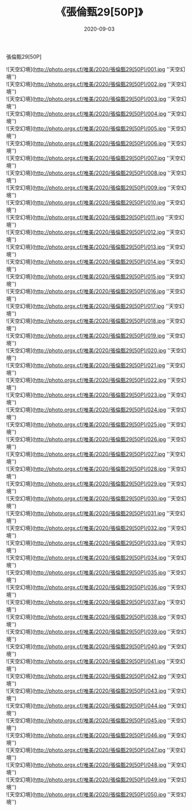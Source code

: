 ﻿---
layout: post
title:  《張倫甄29[50P]》
date:   2020-09-03
img: http://photo.orgx.cf/唯美/2020/張倫甄29[50P]/000.jpg
categories: [美女, 清纯, 唯美]
---

張倫甄29[50P]



![天空幻境](http://photo.orgx.cf/唯美/2020/張倫甄29[50P]/001.jpg ''天空幻境'') <br>
![天空幻境](http://photo.orgx.cf/唯美/2020/張倫甄29[50P]/002.jpg ''天空幻境'') <br>
![天空幻境](http://photo.orgx.cf/唯美/2020/張倫甄29[50P]/003.jpg ''天空幻境'') <br>
![天空幻境](http://photo.orgx.cf/唯美/2020/張倫甄29[50P]/004.jpg ''天空幻境'') <br>
![天空幻境](http://photo.orgx.cf/唯美/2020/張倫甄29[50P]/005.jpg ''天空幻境'') <br>
![天空幻境](http://photo.orgx.cf/唯美/2020/張倫甄29[50P]/006.jpg ''天空幻境'') <br>
![天空幻境](http://photo.orgx.cf/唯美/2020/張倫甄29[50P]/007.jpg ''天空幻境'') <br>
![天空幻境](http://photo.orgx.cf/唯美/2020/張倫甄29[50P]/008.jpg ''天空幻境'') <br>
![天空幻境](http://photo.orgx.cf/唯美/2020/張倫甄29[50P]/009.jpg ''天空幻境'') <br>
![天空幻境](http://photo.orgx.cf/唯美/2020/張倫甄29[50P]/010.jpg ''天空幻境'') <br>
![天空幻境](http://photo.orgx.cf/唯美/2020/張倫甄29[50P]/011.jpg ''天空幻境'') <br>
![天空幻境](http://photo.orgx.cf/唯美/2020/張倫甄29[50P]/012.jpg ''天空幻境'') <br>
![天空幻境](http://photo.orgx.cf/唯美/2020/張倫甄29[50P]/013.jpg ''天空幻境'') <br>
![天空幻境](http://photo.orgx.cf/唯美/2020/張倫甄29[50P]/014.jpg ''天空幻境'') <br>
![天空幻境](http://photo.orgx.cf/唯美/2020/張倫甄29[50P]/015.jpg ''天空幻境'') <br>
![天空幻境](http://photo.orgx.cf/唯美/2020/張倫甄29[50P]/016.jpg ''天空幻境'') <br>
![天空幻境](http://photo.orgx.cf/唯美/2020/張倫甄29[50P]/017.jpg ''天空幻境'') <br>
![天空幻境](http://photo.orgx.cf/唯美/2020/張倫甄29[50P]/018.jpg ''天空幻境'') <br>
![天空幻境](http://photo.orgx.cf/唯美/2020/張倫甄29[50P]/019.jpg ''天空幻境'') <br>
![天空幻境](http://photo.orgx.cf/唯美/2020/張倫甄29[50P]/020.jpg ''天空幻境'') <br>
![天空幻境](http://photo.orgx.cf/唯美/2020/張倫甄29[50P]/021.jpg ''天空幻境'') <br>
![天空幻境](http://photo.orgx.cf/唯美/2020/張倫甄29[50P]/022.jpg ''天空幻境'') <br>
![天空幻境](http://photo.orgx.cf/唯美/2020/張倫甄29[50P]/023.jpg ''天空幻境'') <br>
![天空幻境](http://photo.orgx.cf/唯美/2020/張倫甄29[50P]/024.jpg ''天空幻境'') <br>
![天空幻境](http://photo.orgx.cf/唯美/2020/張倫甄29[50P]/025.jpg ''天空幻境'') <br>
![天空幻境](http://photo.orgx.cf/唯美/2020/張倫甄29[50P]/026.jpg ''天空幻境'') <br>
![天空幻境](http://photo.orgx.cf/唯美/2020/張倫甄29[50P]/027.jpg ''天空幻境'') <br>
![天空幻境](http://photo.orgx.cf/唯美/2020/張倫甄29[50P]/028.jpg ''天空幻境'') <br>
![天空幻境](http://photo.orgx.cf/唯美/2020/張倫甄29[50P]/029.jpg ''天空幻境'') <br>
![天空幻境](http://photo.orgx.cf/唯美/2020/張倫甄29[50P]/030.jpg ''天空幻境'') <br>
![天空幻境](http://photo.orgx.cf/唯美/2020/張倫甄29[50P]/031.jpg ''天空幻境'') <br>
![天空幻境](http://photo.orgx.cf/唯美/2020/張倫甄29[50P]/032.jpg ''天空幻境'') <br>
![天空幻境](http://photo.orgx.cf/唯美/2020/張倫甄29[50P]/033.jpg ''天空幻境'') <br>
![天空幻境](http://photo.orgx.cf/唯美/2020/張倫甄29[50P]/034.jpg ''天空幻境'') <br>
![天空幻境](http://photo.orgx.cf/唯美/2020/張倫甄29[50P]/035.jpg ''天空幻境'') <br>
![天空幻境](http://photo.orgx.cf/唯美/2020/張倫甄29[50P]/036.jpg ''天空幻境'') <br>
![天空幻境](http://photo.orgx.cf/唯美/2020/張倫甄29[50P]/037.jpg ''天空幻境'') <br>
![天空幻境](http://photo.orgx.cf/唯美/2020/張倫甄29[50P]/038.jpg ''天空幻境'') <br>
![天空幻境](http://photo.orgx.cf/唯美/2020/張倫甄29[50P]/039.jpg ''天空幻境'') <br>
![天空幻境](http://photo.orgx.cf/唯美/2020/張倫甄29[50P]/040.jpg ''天空幻境'') <br>
![天空幻境](http://photo.orgx.cf/唯美/2020/張倫甄29[50P]/041.jpg ''天空幻境'') <br>
![天空幻境](http://photo.orgx.cf/唯美/2020/張倫甄29[50P]/042.jpg ''天空幻境'') <br>
![天空幻境](http://photo.orgx.cf/唯美/2020/張倫甄29[50P]/043.jpg ''天空幻境'') <br>
![天空幻境](http://photo.orgx.cf/唯美/2020/張倫甄29[50P]/044.jpg ''天空幻境'') <br>
![天空幻境](http://photo.orgx.cf/唯美/2020/張倫甄29[50P]/045.jpg ''天空幻境'') <br>
![天空幻境](http://photo.orgx.cf/唯美/2020/張倫甄29[50P]/046.jpg ''天空幻境'') <br>
![天空幻境](http://photo.orgx.cf/唯美/2020/張倫甄29[50P]/047.jpg ''天空幻境'') <br>
![天空幻境](http://photo.orgx.cf/唯美/2020/張倫甄29[50P]/048.jpg ''天空幻境'') <br>
![天空幻境](http://photo.orgx.cf/唯美/2020/張倫甄29[50P]/049.jpg ''天空幻境'') <br>
![天空幻境](http://photo.orgx.cf/唯美/2020/張倫甄29[50P]/050.jpg ''天空幻境'') <br>
